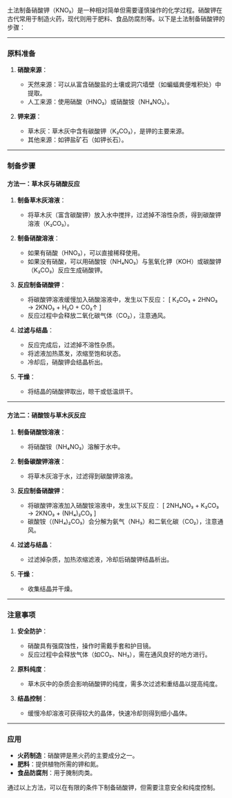 土法制备硝酸钾（KNO₃）是一种相对简单但需要谨慎操作的化学过程。硝酸钾在古代常用于制造火药，现代则用于肥料、食品防腐剂等。以下是土法制备硝酸钾的步骤：

---

### **原料准备**
1. **硝酸来源**：
   - 天然来源：可以从富含硝酸盐的土壤或洞穴墙壁（如蝙蝠粪便堆积处）中提取。
   - 人工来源：使用硝酸（HNO₃）或硝酸铵（NH₄NO₃）。
   
2. **钾来源**：
   - 草木灰：草木灰中含有碳酸钾（K₂CO₃），是钾的主要来源。
   - 其他来源：如钾盐矿石（如钾长石）。

---

### **制备步骤**
#### **方法一：草木灰与硝酸反应**
1. **制备草木灰溶液**：
   - 将草木灰（富含碳酸钾）放入水中搅拌，过滤掉不溶性杂质，得到碳酸钾溶液（K₂CO₃）。
   
2. **制备硝酸溶液**：
   - 如果有硝酸（HNO₃），可以直接稀释使用。
   - 如果没有硝酸，可以用硝酸铵（NH₄NO₃）与氢氧化钾（KOH）或碳酸钾（K₂CO₃）反应生成硝酸钾。

3. **反应制备硝酸钾**：
   - 将碳酸钾溶液缓慢加入硝酸溶液中，发生以下反应：
     \[
     K₂CO₃ + 2HNO₃ → 2KNO₃ + H₂O + CO₂↑
     \]
   - 反应过程中会释放二氧化碳气体（CO₂），注意通风。

4. **过滤与结晶**：
   - 反应完成后，过滤掉不溶性杂质。
   - 将滤液加热蒸发，浓缩至饱和状态。
   - 冷却后，硝酸钾会结晶析出。

5. **干燥**：
   - 将结晶的硝酸钾取出，晾干或低温烘干。

---

#### **方法二：硝酸铵与草木灰反应**
1. **制备硝酸铵溶液**：
   - 将硝酸铵（NH₄NO₃）溶解于水中。

2. **制备碳酸钾溶液**：
   - 将草木灰溶于水，过滤得到碳酸钾溶液。

3. **反应制备硝酸钾**：
   - 将碳酸钾溶液加入硝酸铵溶液中，发生以下反应：
     \[
     2NH₄NO₃ + K₂CO₃ → 2KNO₃ + (NH₄)₂CO₃
     \]
   - 碳酸铵（(NH₄)₂CO₃）会分解为氨气（NH₃）和二氧化碳（CO₂），注意通风。

4. **过滤与结晶**：
   - 过滤掉杂质，加热浓缩滤液，冷却后硝酸钾结晶析出。

5. **干燥**：
   - 收集结晶并干燥。

---

### **注意事项**
1. **安全防护**：
   - 硝酸具有强腐蚀性，操作时需戴手套和护目镜。
   - 反应过程中会释放气体（如CO₂、NH₃），需在通风良好的地方进行。

2. **原料纯度**：
   - 草木灰中的杂质会影响硝酸钾的纯度，需多次过滤和重结晶以提高纯度。

3. **结晶控制**：
   - 缓慢冷却溶液可获得较大的晶体，快速冷却则得到细小晶体。

---

### **应用**
- **火药制造**：硝酸钾是黑火药的主要成分之一。
- **肥料**：提供植物所需的钾和氮。
- **食品防腐剂**：用于腌制肉类。

通过以上方法，可以在有限的条件下制备硝酸钾，但需要注意安全和纯度控制。